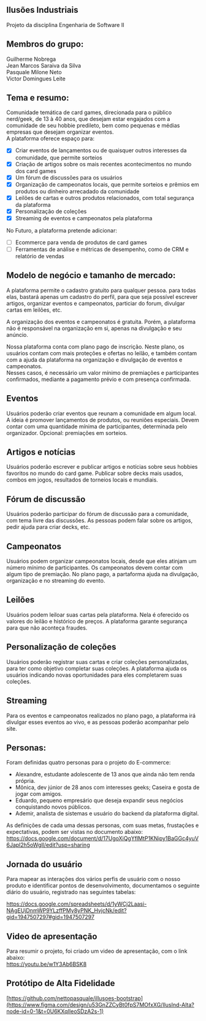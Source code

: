 ## Ilusões Industriais
Projeto da disciplina Engenharia de Software II

## Membros do grupo: 
Guilherme Nobrega  
Jean Marcos Saraiva da Silva  
Pasquale Milone Neto  
Victor Domingues Leite 

## Tema e resumo: 
Comunidade temática de card games, direcionada para o público nerd/geek, de 13 à 40 anos, que desejam estar engajados com a comunidade de seu hobbie predileto, bem como pequenas e médias empresas que desejam organizar eventos.  
A plataforma oferece espaço para:

- [x] Criar eventos de lançamentos ou de quaisquer outros interesses da comunidade, que permite sorteios
- [x] Criação de artigos sobre os mais recentes acontecimentos no mundo dos card games
- [x] Um fórum de discussões para os usuários
- [x] Organização de campeonatos locais, que permite sorteios e prêmios em produtos ou dinheiro arrecadado da comunidade
- [x] Leilões de cartas e outros produtos relacionados, com total segurança da plataforma
- [x] Personalização de coleções
- [x] Streaming de eventos e campeonatos pela plataforma 

No Futuro, a plataforma pretende adicionar:
- [ ] Ecommerce para venda de produtos de card games
- [ ] Ferramentas de análise e métricas de desempenho, como de CRM e relatório de vendas

## Modelo de negócio e tamanho de mercado: 
A plataforma permite o cadastro gratuito para qualquer pessoa. para todas elas, bastará apenas um cadastro do perfil, para que seja possível escrever artigos, organizar eventos e campeonatos, particiar do forum, divulgar cartas em leilões, etc.  

A organização dos eventos e campeonatos é gratuita. Porém, a plataforma não é responsável na organização em si, apenas na divulgação e seu anúncio. 

Nossa plataforma conta com plano pago de inscrição. Neste plano, os usuários contam com mais proteções e ofertas no leilão, e também contam com a ajuda da plataforma na organização e divulgação de eventos e campeonatos.  
Nesses casos, é necessário um valor mínimo de premiações e participantes confirmados, mediante a pagamento prévio e com presença confirmada.


## Eventos  
Usuários poderão criar eventos que reunam a comunidade em algum local. A ideia é promover lançamentos de produtos, ou reuniões especiais. Devem contar com uma quantidade mínima de participantes, determinada pelo organizador. Opcional: premiações em sorteios.

## Artigos e notícias  
Usuários poderão escrever e publicar artigos e notícias sobre seus hobbies favoritos no mundo do card game. Publicar sobre decks mais usados, combos em jogos, resultados de torneios locais e mundiais.

## Fórum de discussão  
Usuários poderão participar do fórum de discussão para a comunidade, com tema livre das discussões. As pessoas podem falar sobre os artigos, pedir ajuda para criar decks, etc.

## Campeonatos  
Usuários podem organizar campeonatos locais, desde que eles atinjam um número mínimo de participantes. Os campeonatos devem contar com algum tipo de premiação. No plano pago, a partaforma ajuda na divulgação, organização e no streaming do evento.

## Leilões  
Usuários podem leiloar suas cartas pela plataforma. Nela é oferecido os valores do leilão e histórico de preços. A plataforma garante segurança para que não aconteça fraudes.

## Personalização de coleções  
Usuários poderão registrar suas cartas e criar coleções personalizadas, para ter como objetivo completar suas coleções. A plataforma ajuda os usuários indicando novas oportunidades para eles completarem suas coleções.

## Streaming  
Para os eventos e campeonatos realizados no plano pago, a plataforma irá divulgar esses eventos ao vivo, e as pessoas poderão acompanhar pelo site.

## Personas: 
Foram definidas quatro personas para o projeto do E-commerce:  
- Alexandre, estudante adolescente de 13 anos que ainda não tem renda própria.    
- Mônica, dev júnior de 28 anos com interesses geeks; Caseira e gosta de jogar com amigos.    
- Eduardo, pequeno empresário que deseja expandir seus negócios conquistando novos públicos.  
- Ademir, analista de sistemas e usuário do backend da plataforma digital.  

As definições de cada uma dessas personas, com suas metas, frustações e expectativas, podem ser vistas no documento abaixo:  
https://docs.google.com/document/d/17UgoXiQgYflMtP1KNipy1BaGGc4yuV6Japl2h5oWglI/edit?usp=sharing  

## Jornada do usuário
Para mapear as interações dos vários perfis de usuário com o nosso produto e identificar pontos de desenvolvimento, documentamos o seguinte diário do usuário, registrado nas seguintes tabelas:
 
https://docs.google.com/spreadsheets/d/1yWCj2Laasi-NAgEUjDnmWP9YLzffPMy8yPNK_HvjcNk/edit?gid=1947507297#gid=1947507297

## Video de apresentação

Para resumir o projeto, foi criado um video de apresentação, com o link abaixo:  
https://youtu.be/w1Y3Ab6BSK8

## Protótipo de Alta Fidelidade
[https://github.com/nettopasquale/illusoes-bootstrap](https://www.figma.com/design/u53GnZZCyBt0fpS7MOfxXG/IlusInd-Alta?node-id=0-1&t=0U6KXqIIeoSDzA2s-1)
